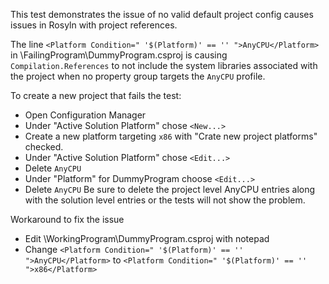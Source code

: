 This test demonstrates the issue of no valid default project config causes issues in Rosyln with project references.

The line `<Platform Condition=" '$(Platform)' == '' ">AnyCPU</Platform>` in \FailingProgram\DummyProgram.csproj is causing `Compilation.References` to not include the system libraries associated with the project when no property group targets the `AnyCPU` profile.

To create a new project that fails the test:
 - Open Configuration Manager
 - Under "Active Solution Platform" chose `<New...>`
 - Create a new platform targeting `x86` with "Crate new project platforms" checked.
 - Under "Active Solution Platform" chose `<Edit...>`
 - Delete `AnyCPU`
 - Under "Platform" for DummyProgram choose `<Edit...>`
 - Delete `AnyCPU`
 Be sure to delete the project level AnyCPU entries along with the solution level entries or the tests will not show the problem.
 
Workaround to fix the issue
 - Edit \WorkingProgram\DummyProgram.csproj with notepad
 - Change `<Platform Condition=" '$(Platform)' == '' ">AnyCPU</Platform>` to `<Platform Condition=" '$(Platform)' == '' ">x86</Platform>`
 
 